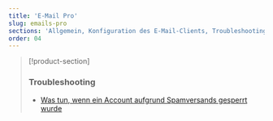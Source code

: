 ```yaml
---
title: 'E-Mail Pro'
slug: emails-pro
sections: 'Allgemein, Konfiguration des E-Mail-Clients, Troubleshooting'
order: 04
---
```


> [!product-section]
>
> ### Troubleshooting
>
> - [Was tun, wenn ein Account aufgrund Spamversands gesperrt wurde](https://docs.ovh.com/de/microsoft-collaborative-solutions/blocked-wegen-spam)
>